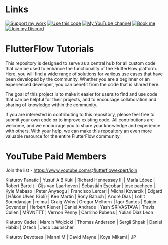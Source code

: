 # Links

[![Support my work](https://img.shields.io/badge/-Support%20my%20work-purple?style=for-the-badge&logo=github-sponsors&logoColor=white)](https://github.com/sponsors/bulgariamitko) [![Use this code](https://img.shields.io/badge/-Use%20this%20code-blue?style=for-the-badge&logo=Github)](https://bulgariamitko.github.io/flutterflowtutorials/) [![My YouTube channel](https://img.shields.io/badge/-YouTube-red?style=for-the-badge&logo=youtube&logoColor=white)](https://youtube.com/@flutterflowexpert) [![Book me](https://img.shields.io/badge/-Book%20me-green?style=for-the-badge&logo=googlecalendar&logoColor=white)](https://calendly.com/bulgaria_mitko) [![Join my Discord](https://img.shields.io/badge/-Join%20my%20Discord-orange?style=for-the-badge&logo=discord&logoColor=white)](https://discord.gg/ERDVFBkJmY)


# FlutterFlow Tutorials

This repository is designed to serve as a central hub for all custom code that can be used to enhance the functionality of the FlutterFlow platform. Here, you will find a wide range of solutions for various use cases that have been developed by the community. Whether you are a beginner or an experienced developer, you can benefit from the code that is shared here.

The goal of this project is to make it easier for users to find and use code that can be helpful for their projects, and to encourage collaboration and sharing of knowledge within the community.

If you are interested in contributing to this repository, please feel free to submit your own code or to improve existing code. All contributions are welcome, and we encourage you to share your knowledge and experience with others. With your help, we can make this repository an even more valuable resource for the entire FlutterFlow community.

# YouTube Paid Members

Join the list - https://www.youtube.com/@flutterflowexpert/join

Klaturov Fanatic
| Yusuf A B Kuki
| Richard Hennessey III
| María López
| Robert Bartelt
| Gijs van Laarhoven
| Sebastián Escobar
| jose pacheco
| Kyle Mabaso
| Peter Anyaogu
| Francisco Lercari
| Michal Kovarcik
| Edgard
| Håkon Ulven (Goli)
| Ken Martin
| Rony Baruch
| André Dias
| Lohit Soundarajan
| reima
| Craig Wyhs
| Gregor Melhorn
| Igor Santos
| Saigin Govender
| Herbert Riener
| Daniel Andrade
| Yash SRIVASTAVA
| Travis Cullen
| MRVNTTT
| Vernon Penny
| Carrilho Rubens
| Yulian Diaz Leon

Klaturov Cadet
| Marcin Wojcicki
| Thomas Anderson
| Sergii Shpak
| Daniel Habibi
| Q tech
| Jaco Laubscher

Klaturov Devotees
| Manni M
| David Mayne
| Koya Mikami
| JP
